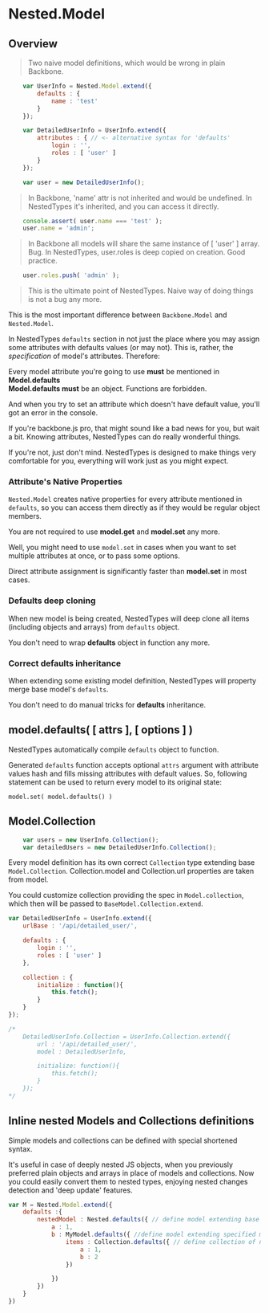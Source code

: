 # Nested.Model
## Overview
> Two naive model definitions, which would be wrong in plain Backbone.

```javascript
    var UserInfo = Nested.Model.extend({
        defaults : {
            name : 'test'
        }
    });

    var DetailedUserInfo = UserInfo.extend({
        attributes : { // <- alternative syntax for 'defaults'
            login : '',
            roles : [ 'user' ]
        }
    });

    var user = new DetailedUserInfo();
```

> In Backbone, 'name' attr is not inherited and would be undefined.
> In NestedTypes it's inherited, and you can access it directly.

```javascript
    console.assert( user.name === 'test' );
    user.name = 'admin';
```

> In Backbone all models will share the same instance of [ 'user' ] array. Bug.
> In NestedTypes, user.roles is deep copied on creation. Good practice.

```javascript
    user.roles.push( 'admin' );
```

> This is the ultimate point of NestedTypes. Naive way of doing things is not a bug any more.

This is the most important difference between `Backbone.Model` and `Nested.Model`.

In NestedTypes `defaults` section in not just the place where you may assign
some attributes with defaults values (or may not).
This is, rather, the *specification* of model's attributes. Therefore:

<aside class="warning">
 Every model attribute you're going to use <b>must</b> be mentioned in <b>Model.defaults</b>
</aside>

<aside class="warning">
<b>Model.defaults must</b> be an object. Functions are forbidden.
</aside>

And when you try to set an attribute which doesn't have default value, you'll got an
error in the console.

If you're backbone.js pro, that might sound like a bad news for you, but wait a bit.
Knowing attributes, NestedTypes can do really wonderful things.

If you're not, just don't mind. NestedTypes is designed to make things very comfortable for you,
everything will work just as you might expect.

### Attribute's Native Properties

`Nested.Model` creates native properties
for every attribute mentioned in `defaults`, so you can access them directly
as if they would be regular object members.

<aside class="notice">
You are not required to use <b>model.get</b> and <b>model.set</b> any more.
</aside>

Well, you might need to use `model.set`
in cases when you want to set multiple attributes at once, or to pass some options.

<aside class="notice">
Direct attribute assignment is significantly faster than <b>model.set</b> in most cases.
</aside>

### Defaults deep cloning

When new model is being created, NestedTypes will deep clone
all items (including objects and arrays) from `defaults` object.

<aside class="notice">
You don't need to wrap <b>defaults</b> object in function any more.
</aside>

### Correct defaults inheritance

When extending some existing model definition, NestedTypes will property
merge base model's `defaults`.

<aside class="notice">
You don't need to do manual tricks for <b>defaults</b> inheritance.
</aside>

## model.defaults( [ attrs ], [ options ] )
NestedTypes automatically compile `defaults` object to function.

Generated `defaults` function accepts optional `attrs` argument with attribute values hash
and fills missing attributes with default values. So, following statement can be used to
return every model to its original state:

`model.set( model.defaults() )`

## Model.Collection

```javascript
    var users = new UserInfo.Collection();
    var detailedUsers = new DetailedUserInfo.Collection();
```

Every model definition has its own correct `Collection` type extending base `Model.Collection`.
 Collection.model and Collection.url properties are taken from model.

You could customize collection providing the spec in `Model.collection`, which then will be passed to `BaseModel.Collection.extend`.

```javascript
var DetailedUserInfo = UserInfo.extend({
    urlBase : '/api/detailed_user/',

    defaults : {
        login : '',
        roles : [ 'user' ]
    },

    collection : {
        initialize : function(){
            this.fetch();
        }
    }
});

/*
    DetailedUserInfo.Collection = UserInfo.Collection.extend({
        url : '/api/detailed_user/',
        model : DetailedUserInfo,

        initialize: function(){
            this.fetch();
        }
    });
*/
```

## Inline nested Models and Collections definitions

Simple models and collections can be defined with special shortened syntax.

It's useful in case of deeply nested JS objects, when you previously preferred plain objects and arrays in place of models and collections. Now you could easily convert them to nested types, enjoying nested changes detection and 'deep update' features.

```javascript
var M = Nested.Model.extend({
    defaults :{
        nestedModel : Nested.defaults({ // define model extending base Nested.Model
            a : 1,
            b : MyModel.defaults({ //define model extending specified model
                items : Collection.defaults({ // define collection of nested models
                    a : 1,
                    b : 2
                })

            })
        })
    }
})

```
